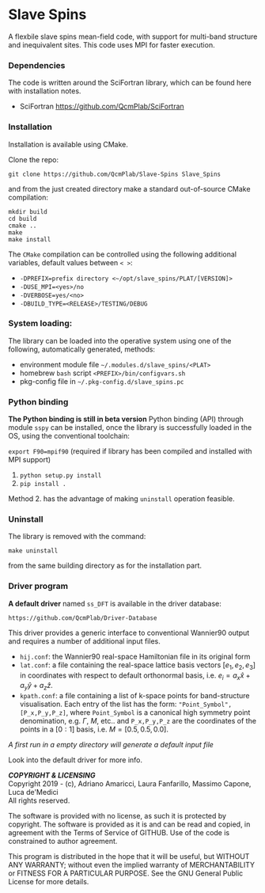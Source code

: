 # Slave Spins

A flexbile slave spins mean-field code, with support for multi-band structure and inequivalent sites. This code uses MPI for faster execution. 

### Dependencies

The code is written around the SciFortran library, which can be found here with installation notes.   

* SciFortran https://github.com/QcmPlab/SciFortran

### Installation

Installation is  available using CMake.    

Clone the repo:

`git clone https://github.com/QcmPlab/Slave-Spins Slave_Spins`

and from the just created directory make a standard out-of-source CMake compilation:

`mkdir build`  
 `cd build`  
`cmake ..`     
`make`     
`make install`   

The `CMake` compilation can be controlled using the following additional variables, default values between `< >`:   

* `-DPREFIX=prefix directory <~/opt/slave_spins/PLAT/[VERSION]>` 
* `-DUSE_MPI=<yes>/no`  
* `-DVERBOSE=yes/<no> `  
* `-DBUILD_TYPE=<RELEASE>/TESTING/DEBUG`  

### System loading:

The library can be loaded into the operative system using one of the following, automatically generated, methods:    

* environment module file `~/.modules.d/slave_spins/<PLAT>`  
* homebrew `bash` script `<PREFIX>/bin/configvars.sh`
* pkg-config file in `~/.pkg-config.d/slave_spins.pc`

### Python binding

**The Python binding is still in beta version**
Python binding (API) through module `sspy` can be  installed, once the library is successfully loaded in the OS, using the conventional toolchain:

`export F90=mpif90` (required if library has been compiled and installed with MPI support)  

1. `python setup.py install`
2. `pip install .`

Method 2. has the advantage of making `uninstall` operation feasible. 

### Uninstall

The library is removed with the command:

`make uninstall`

from the same building directory as for the installation part. 

### Driver program

**A default driver** named `ss_DFT` is available in the driver database:

`https://github.com/QcmPlab/Driver-Database`

This driver provides a generic  interface to conventional Wannier90 output and requires a number of additional input files. 

* `hij.conf`: the Wannier90 real-space Hamiltonian file in its original form
* `lat.conf`: a file containing the real-space lattice basis vectors $[e_1,e_2,e_3]$ in coordinates with respect to default orthonormal basis, i.e. $e_i=a_x\hat{x}+a_y\hat{y}+a_z\hat{z}$. 
* `kpath.conf`: a file containing a list of k-space points for band-structure visualisation. Each entry of the list has the form: `"Point_Symbol",[P_x,P_y,P_z]`, where `Point_Symbol` is a canonical high symmetry point denomination, e.g. $\Gamma$, $M$, etc.. and `P_x,P_y,P_z` are the coordinates of the points in a $[0:1]$ basis, i.e. $M=[0.5,0.5,0.0]$. 

*A first run in a empty directory will generate a default input file*

Look into the default driver for more info.



***COPYRIGHT & LICENSING***  
Copyright 2019 -  (c), Adriano Amaricci, Laura Fanfarillo, Massimo Capone, Luca de'Medici  
All rights reserved. 

The software is provided with no license, as such it is protected by copyright.
The software is provided as it is and can be read and copied, in agreement with 
the Terms of Service of GITHUB. Use of the code is constrained to author agreement.   

<!--This program is free software: you can redistribute it and/or modify-->
<!--it under the terms of the GNU General Public License as published by-->
<!--the Free Software Foundation, either version 3 of the License, or-->
<!--(at your option) any later version.-->

<!--You should have received a copy of the GNU General Public License-->
<!--along with this program.  If not, see <http://www.gnu.org/licenses/>.-->

This program is distributed in the hope that it will be useful,
but WITHOUT ANY WARRANTY; without even the implied warranty of
MERCHANTABILITY or FITNESS FOR A PARTICULAR PURPOSE.  See the
GNU General Public License for more details. 

